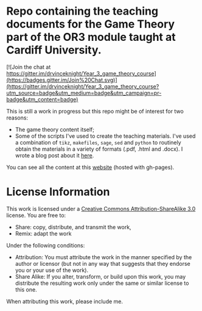 # Repo containing the teaching documents for the Game Theory part of the OR3 module taught at Cardiff University.

[![Join the chat at https://gitter.im/drvinceknight/Year_3_game_theory_course](https://badges.gitter.im/Join%20Chat.svg)](https://gitter.im/drvinceknight/Year_3_game_theory_course?utm_source=badge&utm_medium=badge&utm_campaign=pr-badge&utm_content=badge)

This is still a work in progress but this repo might be of interest for two reasons:

- The game theory content itself;
- Some of the scripts I've used to create the teaching materials. I've used a combination of `tikz`, `makefiles`, `sage`, `sed` and `python` to routinely obtain the materials in a variety of formats (.pdf, .html and .docx). I wrote a blog post about it [here](http://goo.gl/usxfF).

You can see all the content at this [website](http://drvinceknight.github.io/Year_3_game_theory_course/) (hosted with gh-pages).


# License Information

This work is licensed under a [Creative Commons Attribution-ShareAlike 3.0](http://creativecommons.org/licenses/by-sa/3.0/us/) license.  You are free to:

* Share: copy, distribute, and transmit the work,
* Remix: adapt the work

Under the following conditions:

* Attribution: You must attribute the work in the manner specified by the author or licensor (but not in any way that suggests that they endorse you or your use of the work).
* Share Alike: If you alter, transform, or build upon this work, you may distribute the resulting work only under the same or similar license to this one.

When attributing this work, please include me.
